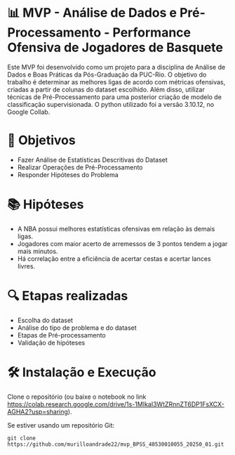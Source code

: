 # 📊 MVP - Análise de Dados e Pré-Processamento - Performance Ofensiva de Jogadores de Basquete
Este MVP foi desenvolvido como um projeto para a disciplina de Análise de Dados e Boas Práticas da Pós-Graduação da PUC-Rio. O objetivo do trabalho é determinar as melhores ligas de acordo com métricas ofensivas, criadas a partir de colunas do dataset escolhido. Além disso, utilizar técnicas de Pré-Processamento para uma posterior criação de modelo de classificação supervisionada. O python utilizado foi a versão 3.10.12, no Google Collab.

# 🧠 Objetivos
- Fazer Análise de Estatísticas Descritivas do Dataset
- Realizar Operações de Pré-Processamento
- Responder Hipóteses do Problema

# 📚 Hipóteses
- A NBA possui melhores estatísticas ofensivas em relação às demais ligas.
- Jogadores com maior acerto de arremessos de 3 pontos tendem a jogar mais minutos.
- Há correlação entre a eficiência de acertar cestas e acertar lances livres.

# 🔍 Etapas realizadas
- Escolha do dataset
- Análise do tipo de problema e do dataset
- Etapas de Pré-processamento
- Validação de hipóteses

# 🛠️ Instalação e Execução
Clone o repositório (ou baixe o notebook no link https://colab.research.google.com/drive/1s-1MIkaI3WtZRnnZT6DP1FsXCX-AGHA2?usp=sharing).

Se estiver usando um repositório Git:

```git clone https://github.com/murilloandrade22/mvp_BPSS_40530010055_20250_01.git```
